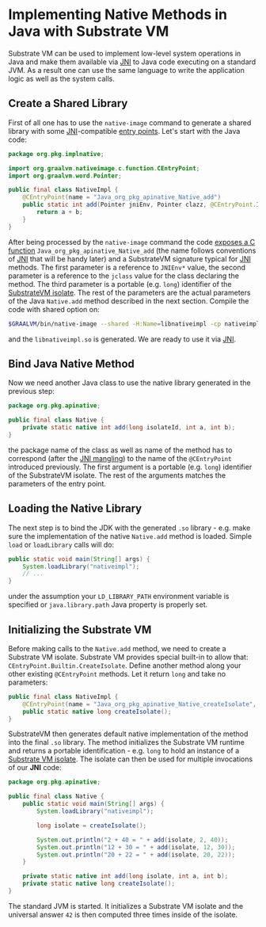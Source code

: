 # Implementing Native Methods in Java with Substrate VM

Substrate VM can be used to implement low-level system operations in Java and
make them available via [JNI](JNI.md) to Java code executing on a standard JVM. As
a result one can use the same language to write the application logic
as well as the system calls.

## Create a Shared Library

First of all one has to use the `native-image` command to generate a shared library
with some [JNI](JNI.md)-compatible [entry points](README.md#images-and-entry-points).
Let's start with the Java code:
```java
package org.pkg.implnative;

import org.graalvm.nativeimage.c.function.CEntryPoint;
import org.graalvm.word.Pointer;

public final class NativeImpl {
    @CEntryPoint(name = "Java_org_pkg_apinative_Native_add")
    public static int add(Pointer jniEnv, Pointer clazz, @CEntryPoint.IsolateContext long isolateId, int a, int b) {
        return a + b;
    }
}
```
After being processed by the `native-image` command the code
[exposes a C function](C-API.md) `Java_org_pkg_apinative_Native_add`
(the name follows conventions of [JNI](JNI.md) that will be handy later) and
a SubstrateVM signature typical for [JNI](JNI.md) methods. The first parameter
is a reference to `JNIEnv*` value, the second parameter is a reference
to the `jclass` value for the class declaring the method. The third parameter is a
portable (e.g. `long`) identifier of the [SubstrateVM isolate](C-API.md).
The rest of the parameters are the actual parameters of the Java `Native.add`
method described in the next section. Compile the code with shared option on:
```bash
$GRAALVM/bin/native-image --shared -H:Name=libnativeimpl -cp nativeimpl
```
and the `libnativeimpl.so` is generated. We are ready to use it via [JNI](JNI.md).

## Bind Java Native Method

Now we need another Java class to use the native library generated in the previous step:
```java
package org.pkg.apinative;

public final class Native {
    private static native int add(long isolateId, int a, int b);
}
```
the package name of the class as well as name of the method has to correspond
(after the [JNI mangling](https://docs.oracle.com/javase/7/docs/technotes/guides/jni/spec/design.html))
to the name of the `@CEntryPoint` introduced previously. The first argument is
a portable (e.g. `long`) identifier of the SubstrateVM isolate. The rest of the arguments
matches the parameters of the entry point.

## Loading the Native Library

The next step is to bind the JDK with the generated `.so` library - e.g.
make sure the implementation of the native `Native.add` method is loaded.
Simple `load` or `loadLibrary` calls will do:
```java
public static void main(String[] args) {
    System.loadLibrary("nativeimpl");
    // ...
}
```
under the assumption your `LD_LIBRARY_PATH` environment variable is specified
or `java.library.path` Java property is properly set.

## Initializing the Substrate VM

Before making calls to the `Native.add` method, we need to create a Substrate VM
isolate. Substrate VM provides special built-in to allow that:
`CEntryPoint.Builtin.CreateIsolate`. Define another method along your other
existing `@CEntryPoint` methods. Let it return `long` and take no parameters:
```java
public final class NativeImpl {
    @CEntryPoint(name = "Java_org_pkg_apinative_Native_createIsolate", builtin=CEntryPoint.Builtin.CreateIsolate)
    public static native long createIsolate();
}
```
SubstrateVM then generates default native implementation of the
method into the final `.so` library.
The method initializes the Substrate VM runtime and
returns a portable identification - e.g. `long` to hold
an instance of a [Substrate VM isolate](C-API.md). The isolate can then be used for
multiple invocations of our **JNI** code:
```java
package org.pkg.apinative;

public final class Native {
    public static void main(String[] args) {
        System.loadLibrary("nativeimpl");

        long isolate = createIsolate();

        System.out.println("2 + 40 = " + add(isolate, 2, 40));
        System.out.println("12 + 30 = " + add(isolate, 12, 30));
        System.out.println("20 + 22 = " + add(isolate, 20, 22));
    }

    private static native int add(long isolate, int a, int b);
    private static native long createIsolate();
}
```
The standard JVM is started. It initializes a Substrate VM isolate and
the universal answer `42` is then computed three times inside of
the isolate.
